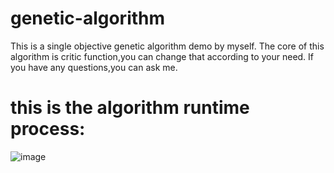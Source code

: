 # genetic-algorithm

This is a single objective genetic algorithm demo by myself.
The core of this algorithm is critic function,you can change that according to your need.
If you have any questions,you can ask me.
# this is the algorithm runtime process:

![image](https://github.com/mshmoon/genetic-algorithm/blob/main/1.gif)
